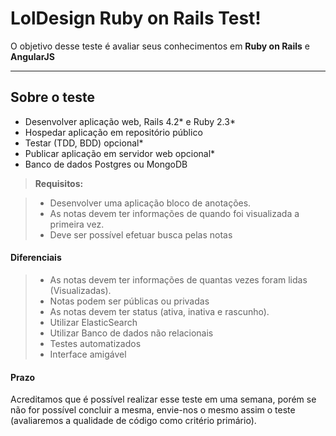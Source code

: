 LolDesign Ruby on Rails Test!
===================


O objetivo desse teste é avaliar seus conhecimentos em **Ruby on Rails** e **AngularJS** 

----------

Sobre o teste
-------------

- Desenvolver aplicação web, Rails 4.2* e Ruby 2.3*
- Hospedar aplicação em repositório público
- Testar (TDD, BDD) opcional*
- Publicar aplicação em servidor web opcional*
- Banco de dados Postgres ou MongoDB

> **Requisitos:**

> - Desenvolver uma aplicação bloco de anotações.
> - As notas devem ter informações de quando foi visualizada a primeira vez.
> - Deve ser possível efetuar busca pelas notas


#### <i class="icon-file"></i> Diferenciais

> - As notas devem ter informações de quantas vezes foram lidas (Visualizadas).
> - Notas podem ser públicas ou privadas
> - As notas devem ter status (ativa, inativa e rascunho).
> - Utilizar ElasticSearch
> - Utilizar Banco de dados não relacionais
> - Testes automatizados
> - Interface amigável


#### <i class="icon-folder-open"></i> Prazo

Acreditamos que é possível realizar esse teste em uma semana, porém se não for possível concluir a mesma, envie-nos o mesmo assim o teste (avaliaremos a qualidade de código como critério primário).

    
